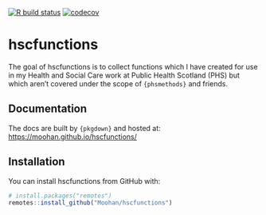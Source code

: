 
<!-- README.md is generated from README.Rmd. Please edit that file -->

<!-- badges: start -->

[![R build
status](https://github.com/Moohan/hscfunctions/workflows/R-CMD-check/badge.svg)](https://github.com/Moohan/hscfunctions/actions)
[![codecov](https://codecov.io/github/Moohan/hscfunctions/branch/master/graphs/badge.svg)](https://codecov.io/github/Moohan/hscfunctions)
<!-- badges: end -->

# hscfunctions

The goal of hscfunctions is to collect functions which I have created
for use in my Health and Social Care work at Public Health Scotland
(PHS) but which aren’t covered under the scope of `{phsmethods}` and
friends.

## Documentation

The docs are built by `{pkgdown}` and hosted at:
<https://moohan.github.io/hscfunctions/>

## Installation

You can install hscfunctions from GitHub with:

``` r
# install.packages("remotes")
remotes::install_github("Moohan/hscfunctions")
```
